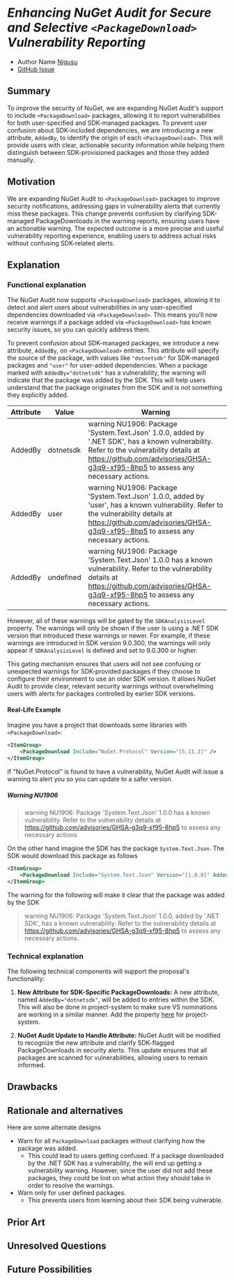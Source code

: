 # ***Enhancing NuGet Audit for Secure and Selective `<PackageDownload>` Vulnerability Reporting***
<!-- Replace `Title` with an appropriate title for your design -->

- Author Name [Nigusu](https://github.com/Nigusu-Allehu)
- [GitHub Issue](https://github.com/NuGet/Home/issues/13658)

## Summary

<!-- One-paragraph description of the proposal. -->
To improve the security of NuGet, we are expanding NuGet Audit's support to include `<PackageDownload>` packages, allowing it to report vulnerabilities for both user-specified and SDK-managed packages.
To prevent user confusion about SDK-included dependencies, we are introducing a new attribute, `AddedBy`, to identify the origin of each `<PackageDownload>`.
This will provide users with clear, actionable security information while helping them distinguish between SDK-provisioned packages and those they added manually.

## Motivation

<!-- Why are we doing this? What pain points does this solve? What is the expected outcome? -->

We are expanding NuGet Audit to `<PackageDownload>` packages to improve security notifications, addressing gaps in vulnerability alerts that currently miss these packages.
This change prevents confusion by clarifying SDK-managed PackageDownloads in the warning reports, ensuring users have an actionable warning.
The expected outcome is a more precise and useful vulnerability reporting experience, enabling users to address actual risks without confusing SDK-related alerts.

## Explanation

### Functional explanation

The NuGet Audit now supports `<PackageDownload>` packages, allowing it to detect and alert users about vulnerabilities in any user-specified dependencies downloaded via `<PackageDownload>`. 
This means you’ll now receive warnings if a package added via `<PackageDownload>` has known security issues, so you can quickly address them.

To prevent confusion about SDK-managed packages, we introduce a new attribute, `AddedBy`, on `<PackageDownload>` entries.
This attribute will specify the source of the package, with values like `"dotnetsdk"` for SDK-managed packages and `"user"` for user-added dependencies.
When a package marked with `AddedBy="dotnetsdk"` has a vulnerability, the warning will indicate that the package was added by the SDK.
This will help users understand that the package originates from the SDK and is not something they explicitly added.

| Attribute | Value     | Warning   |
|-----------|-----------|-----------|
| AddedBy   | dotnetsdk | warning NU1906: Package 'System.Text.Json' 1.0.0, added by '.NET SDK', has a known vulnerability. Refer to the vulnerability details at https://github.com/advisories/GHSA-g3q9-xf95-8hp5 to assess any necessary actions. |
| AddedBy   | user      | warning NU1906: Package 'System.Text.Json' 1.0.0, added by 'user', has a known vulnerability. Refer to the vulnerability details at https://github.com/advisories/GHSA-g3q9-xf95-8hp5 to assess any necessary actions. |
| AddedBy   | undefined | warning NU1906: Package 'System.Text.Json' 1.0.0 has a known vulnerability. Refer to the vulnerability details at https://github.com/advisories/GHSA-g3q9-xf95-8hp5 to assess any necessary actions. |

However, all of these warnings will be gated by the `SDKAnalysisLevel` property.
The warnings will only be shown if the user is using a .NET SDK version that introduced these warnings or newer.
For example, if these warnings are introduced in SDK version 9.0.300, the warnings will only appear if `SDKAnalysisLevel` is defined and set to 9.0.300 or higher.

This gating mechanism ensures that users will not see confusing or unexpected warnings for SDK-provided packages if they choose to configure their environment to use an older SDK version.
It allows NuGet Audit to provide clear, relevant security warnings without overwhelming users with alerts for packages controlled by earlier SDK versions.

#### Real-Life Example

Imagine you have a project that downloads some libraries with `<PackageDownload>`:

```xml
<ItemGroup>
    <PackageDownload Include="NuGet.Protocol" Version="[5.11.2]" />
</ItemGroup>
```

If "NuGet.Protocol" is found to have a vulnerability, NuGet Audit will issue a warning to alert you so you can update to a safer version.

##### Warning NU1906

> warning NU1906: Package 'System.Text.Json' 1.0.0 has a known vulnerability. Refer to the vulnerability details at https://github.com/advisories/GHSA-g3q9-xf95-8hp5 to assess any necessary actions

On the other hand imagine the SDK has the package `System.Text.Json`. The SDK would download this package as follows

```xml
<ItemGroup>
    <PackageDownload Include="System.Text.Json" Version="[1.0.0]" AddedBy="dotnetsdk"/>
</ItemGroup>
```

The warning for the following will make it clear that the package was added by the SDK

> warning NU1906: Package 'System.Text.Json' 1.0.0, added by '.NET SDK', has a known vulnerability. Refer to the vulnerability details at https://github.com/advisories/GHSA-g3q9-xf95-8hp5 to assess any necessary actions.


### Technical explanation

<!-- Explain the proposal in sufficient detail with implementation details, interaction models, and clarification of corner cases. -->

The following technical components will support the proposal's functionality:

1. **New Attribute for SDK-Specific PackageDownloads:** A new attribute, named `AddedBy="dotnetsdk"`, will be added to <PackageDownload> entries within the SDK.
 This will also be done in project-system to make sure VS nominations are working in a similar manner. 
 Add the property [here](https://github.com/dotnet/project-system/blob/9f35656ad68aa1352d7b6b0fd01784f7aefe1005/src/Microsoft.VisualStudio.ProjectSystem.Managed/ProjectSystem/Rules/CollectedPackageDownload.xaml#L3) for project-system.

1. **NuGet Audit Update to Handle Attribute:** NuGet Audit will be modified to recognize the new attribute and clarify SDK-flagged PackageDownloads in security alerts.
This update ensures that all <PackageDownload> packages are scanned for vulnerabilities, allowing users to remain informed.

## Drawbacks

<!-- Why should we not do this? -->

## Rationale and alternatives

<!-- Why is this the best design compared to other designs? -->
<!-- What other designs have been considered and why weren't they chosen? -->
<!-- What is the impact of not doing this? -->

Here are some alternate designs

- Warn for all `PackageDownload` packages without clarifying how the package was added.
  - This could lead to users getting confused.
    If a package downloaded by the .NET SDK has a vulnerability, the will end up getting a vulnerability warning.
    However, since the user did not add these packages, they could be lost on what action they should take in order to resolve the warnings.
- Warn only for user defined packages.
  - This prevents users from learning about their SDK being vulnerable.

## Prior Art

<!-- What prior art, both good and bad are related to this proposal? -->
<!-- Do other features exist in other ecosystems and what experience have their community had? -->
<!-- What lessons from other communities can we learn from? -->
<!-- Are there any resources that are relevant to this proposal? -->

## Unresolved Questions

<!-- What parts of the proposal do you expect to resolve before this gets accepted? -->
<!-- What parts of the proposal need to be resolved before the proposal is stabilized? -->
<!-- What related issues would you consider out of scope for this proposal but can be addressed in the future? -->

## Future Possibilities

<!-- What future possibilities can you think of that this proposal would help with? -->